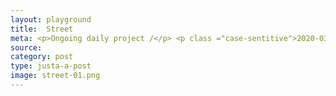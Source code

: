 ```yaml
---
layout: playground
title:  Street
meta: <p>Ongoing daily project /</p> <p class ="case-sentitive">2020-03-06</p> 
source: 
category: post
type: justa-a-post
image: street-01.png
---
```







